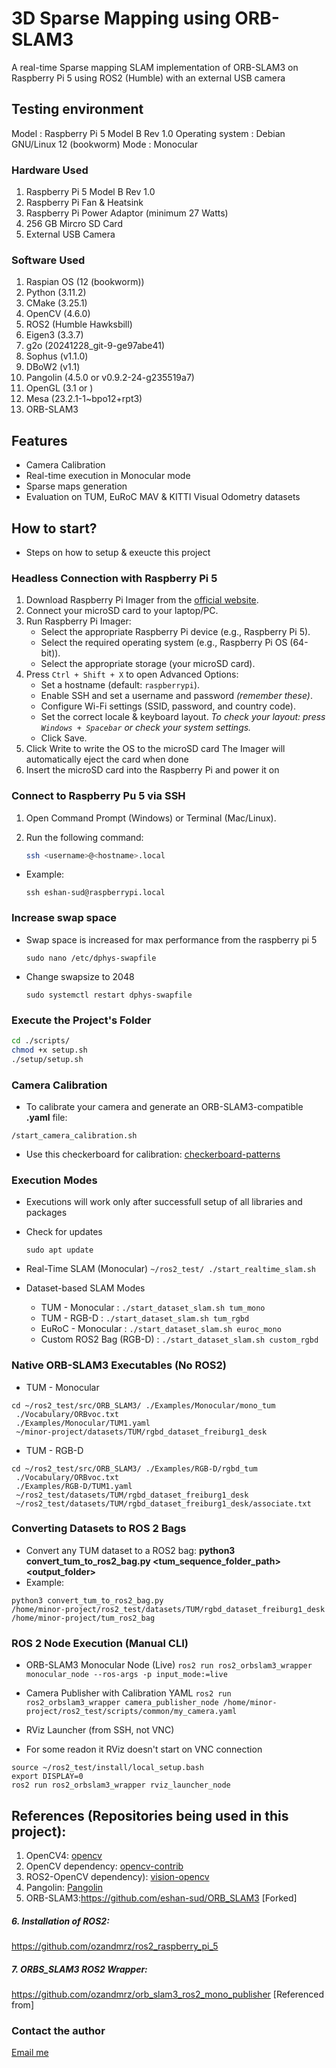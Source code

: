 
# 3D Sparse Mapping using ORB-SLAM3

A real-time Sparse mapping SLAM implementation of ORB-SLAM3 on Raspberry Pi 5 using ROS2 (Humble) with an external USB camera


## Testing environment
Model : Raspberry Pi 5 Model B Rev 1.0
Operating system : Debian GNU/Linux 12 (bookworm)
Mode : Monocular


### Hardware Used

1. Raspberry Pi 5 Model B Rev 1.0
2. Raspberry Pi Fan & Heatsink
3. Raspberry Pi Power Adaptor (minimum 27 Watts)
4. 256 GB Mircro SD Card
5. External USB Camera

### Software Used

1. Raspian OS (12 (bookworm))
2. Python (3.11.2)
3. CMake (3.25.1)
4. OpenCV (4.6.0)
5. ROS2 (Humble Hawksbill)
6. Eigen3 (3.3.7)
7. g2o (20241228_git-9-ge97abe41)
8. Sophus (v1.1.0)
9. DBoW2 (v1.1)
10. Pangolin (4.5.0 or v0.9.2-24-g235519a7)
11. OpenGL (3.1 or )
12. Mesa (23.2.1-1~bpo12+rpt3)
13. ORB-SLAM3

## Features

- Camera Calibration
- Real-time execution in Monocular mode
- Sparse maps generation
- Evaluation on TUM, EuRoC MAV & KITTI Visual Odometry datasets


## How to start?

- Steps on how to setup & exeucte this project

### Headless Connection with Raspberry Pi 5

1. Download Raspberry Pi Imager from the [official website](https://www.raspberrypi.com/software/).
2. Connect your microSD card to your laptop/PC.
3. Run Raspberry Pi Imager:
   - Select the appropriate Raspberry Pi device (e.g., Raspberry Pi 5).
   - Select the required operating system (e.g., Raspberry Pi OS (64-bit)).
   - Select the appropriate storage (your microSD card).
4. Press `Ctrl + Shift + X` to open Advanced Options:
   - Set a hostname (default: `raspberrypi`).
   - Enable SSH and set a username and password *(remember these)*.
   - Configure Wi-Fi settings (SSID, password, and country code).
   - Set the correct locale & keyboard layout.
     _To check your layout: press `Windows + Spacebar` or check your system settings._
   - Click Save.
5. Click Write to write the OS to the microSD card
   The Imager will automatically eject the card when done
6. Insert the microSD card into the Raspberry Pi and power it on

### Connect to Raspberry Pu 5 via SSH

1. Open Command Prompt (Windows) or Terminal (Mac/Linux).
2. Run the following command:

   ```bash
   ssh <username>@<hostname>.local
   ```

- Example:
   ```
   ssh eshan-sud@raspberrypi.local
   ```

### Increase swap space

- Swap space is increased for max performance from the raspberry pi 5
	```
	sudo nano /etc/dphys-swapfile
	```

- Change swapsize to 2048

	```
	sudo systemctl restart dphys-swapfile
 	```

### Execute the Project's Folder

```bash
cd ./scripts/
chmod +x setup.sh
./setup/setup.sh
```

### Camera Calibration

- To calibrate your camera and generate an ORB-SLAM3-compatible **.yaml** file:

``` /start_camera_calibration.sh ```

- Use this checkerboard for calibration: <a href="https://markhedleyjones.com/projects/calibration-checkerboard-collection">checkerboard-patterns</a>

### Execution Modes

- Executions will work only after successfull setup of all libraries and packages

- Check for updates

	``` sudo apt update ```

- Real-Time SLAM (Monocular)
	``` ~/ros2_test/ ./start_realtime_slam.sh ```

- Dataset-based SLAM Modes
	- TUM - Monocular : ``` ./start_dataset_slam.sh tum_mono ```
	- TUM - RGB-D : ``` ./start_dataset_slam.sh tum_rgbd ```
	- EuRoC - Monocular : ``` ./start_dataset_slam.sh euroc_mono ```
	- Custom ROS2 Bag (RGB-D) : ``` ./start_dataset_slam.sh custom_rgbd ```

### Native ORB-SLAM3 Executables (No ROS2)

- TUM - Monocular
```
cd ~/ros2_test/src/ORB_SLAM3/ ./Examples/Monocular/mono_tum
 ./Vocabulary/ORBvoc.txt
 ./Examples/Monocular/TUM1.yaml
 ~/minor-project/datasets/TUM/rgbd_dataset_freiburg1_desk
```

- TUM - RGB-D
```
cd ~/ros2_test/src/ORB_SLAM3/ ./Examples/RGB-D/rgbd_tum
 ./Vocabulary/ORBvoc.txt
 ./Examples/RGB-D/TUM1.yaml
 ~/ros2_test/datasets/TUM/rgbd_dataset_freiburg1_desk
 ~/ros2_test/datasets/TUM/rgbd_dataset_freiburg1_desk/associate.txt
```

### Converting Datasets to ROS 2 Bags

- Convert any TUM dataset to a ROS2 bag: **python3 convert_tum_to_ros2_bag.py <tum_sequence_folder_path> <output_folder>**
- Example:
```
python3 convert_tum_to_ros2_bag.py
/home/minor-project/ros2_test/datasets/TUM/rgbd_dataset_freiburg1_desk
/home/minor-project/tum_ros2_bag
```

### ROS 2 Node Execution (Manual CLI)

- ORB-SLAM3 Monocular Node (Live)
```ros2 run ros2_orbslam3_wrapper monocular_node --ros-args -p input_mode:=live```

- Camera Publisher with Calibration YAML
```ros2 run ros2_orbslam3_wrapper camera_publisher_node /home/minor-project/ros2_test/scripts/common/my_camera.yaml```

- RViz Launcher (from SSH, not VNC)
- 	For some readon it RViz doesn't start on VNC connection
```
source ~/ros2_test/install/local_setup.bash
export DISPLAY=0
ros2 run ros2_orbslam3_wrapper rviz_launcher_node
```










## References (Repositories being used in this project):

1. OpenCV4: <a href="https://github.com/opencv/opencv">opencv</a>
2. OpenCV dependency: <a href="https://github.com/opencv/opencv_contrib">opencv-contrib</a>
3. ROS2-OpenCV dependency): <a href="https://github.com/ros-perception/vision_opencv">vision-opencv</a>
4. Pangolin: <a href="https://github.com/stevenlovegrove/Pangolin">Pangolin</a>
5. ORB-SLAM3:https://github.com/eshan-sud/ORB_SLAM3	 			[Forked]

##### 6. Installation of ROS2:
https://github.com/ozandmrz/ros2_raspberry_pi_5

##### 7. ORBS_SLAM3 ROS2 Wrapper:
https://github.com/ozandmrz/orb_slam3_ros2_mono_publisher       [Referenced from]





### Contact the author

[Email me](mailto:eshansud22_gmail.com)

